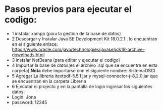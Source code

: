 # Pasos previos para ejecutar el codigo:
- 1 instalar xampp (para la gestion de la base de datos)
- 2 Descargar y Instalar Java SE Development Kit 18.0.2.1 , lo encuentran en el siguiente enlace: https://www.oracle.com/java/technologies/javase/jdk18-archive-downloads.html
- 3 instalar NetBeans (para editar y ejecutar el codigo)
- 4 Importar la base de datos(es el archivo .sql que se encuentra en esta carpeta) **Nota** debe importarse con el siguiente nombre: SistemaOSCI
- 5 Agregar La libreria itextpdf-5.5.1.jar y mysql-connector-j-8.2.0.jar que se encuentran en la carpeta Libreria  
- 6 Ejecutar el projecto y en la pantalla de login ingresar los siguientes datos:
- Login: Jona
- password: 12345
